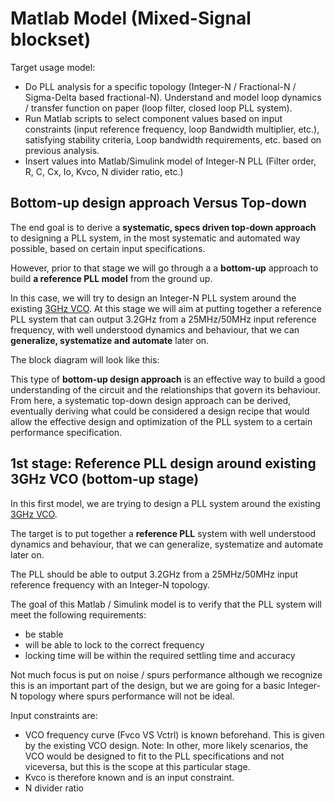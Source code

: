 # Matlab Model (Mixed-Signal blockset)

Target usage model:

* Do PLL analysis for a specific topology (Integer-N / Fractional-N / Sigma-Delta based fractional-N). Understand and model loop dynamics / transfer function on paper (loop filter, closed loop PLL system).
* Run Matlab scripts to select component values based on input constraints (input reference frequency, loop Bandwidth multiplier, etc.), satisfying stability criteria, Loop bandwidth requirements, etc. based on previous analysis.
* Insert values into Matlab/Simulink model of Integer-N PLL (Filter order, R, C, Cx, Io, Kvco, N divider ratio, etc.)




## Bottom-up design approach Versus Top-down
The end goal is to derive a **systematic, specs driven top-down approach** to designing a PLL system, in the most systematic and automated way possible, based  on certain input specifications.

However, prior to that stage we will go through a a **bottom-up** approach to build **a reference PLL model** from the ground up.

In this case, we will try to design an Integer-N PLL system around the existing [3GHz VCO](https://github.com/powergainer/vco). At this stage we will aim at putting together a reference PLL system that can output 3.2GHz from a 25MHz/50MHz input reference frequency, with well understood dynamics and behaviour, that we can **generalize, systematize and automate** later on.

The block diagram will look like this:



This type of **bottom-up design approach** is an effective way to build a good understanding of the circuit and the relationships that govern its behaviour. From here, a systematic top-down design approach can be derived, eventually deriving what could be considered a design recipe that would allow the effective design and optimization of the PLL system to a certain performance specification.


## 1st stage: Reference PLL design around existing 3GHz VCO (bottom-up stage)

In this first model, we are trying to design a PLL system around the existing [3GHz VCO](https://github.com/powergainer/vco).

The target is to put together a **reference PLL** system with well understood dynamics and behaviour, that we can generalize, systematize and automate later on.

The PLL should be able to output 3.2GHz from a 25MHz/50MHz input reference frequency with an Integer-N topology.

The goal of this Matlab / Simulink model is to verify that the PLL system will meet the following requirements:
* be stable
* will be able to lock to the correct frequency
* locking time will be within the required settling time and accuracy

Not much focus is put on noise / spurs performance although we recognize this is an important part of the design, but we are going for a basic Integer-N topology where spurs performance will not be ideal.

Input constraints are:
* VCO frequency curve (Fvco VS Vctrl) is known beforehand. This is given by the existing VCO design. Note: In other, more likely scenarios, the VCO would be designed to fit to the PLL specifications and not viceversa, but this is the scope at this particular stage.
* Kvco is therefore known and is an input constraint.
* N divider ratio 


